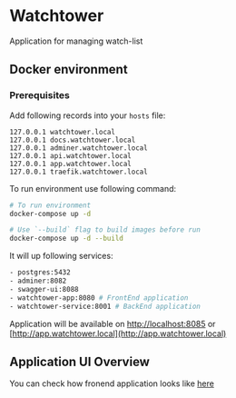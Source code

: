 # Watchtower

Application for managing watch-list

## Docker environment

### Prerequisites

Add following records into your `hosts` file:

```
127.0.0.1 watchtower.local
127.0.0.1 docs.watchtower.local
127.0.0.1 adminer.watchtower.local
127.0.0.1 api.watchtower.local
127.0.0.1 app.watchtower.local
127.0.0.1 traefik.watchtower.local
```

To run environment use following command:

```sh
# To run environment
docker-compose up -d

# Use `--build` flag to build images before run
docker-compose up -d --build
```

It will up following services:

```sh
- postgres:5432
- adminer:8082
- swagger-ui:8088
- watchtower-app:8080 # FrontEnd application
- watchtower-service:8001 # BackEnd application
```

Application will be available on [http://localhost:8085](http://localhost:8085) or [http://app.watchtower.local](http://app.watchtower.local)

## Application UI Overview

You can check how fronend application looks like [here](/assets/OVERVIEW.md)
